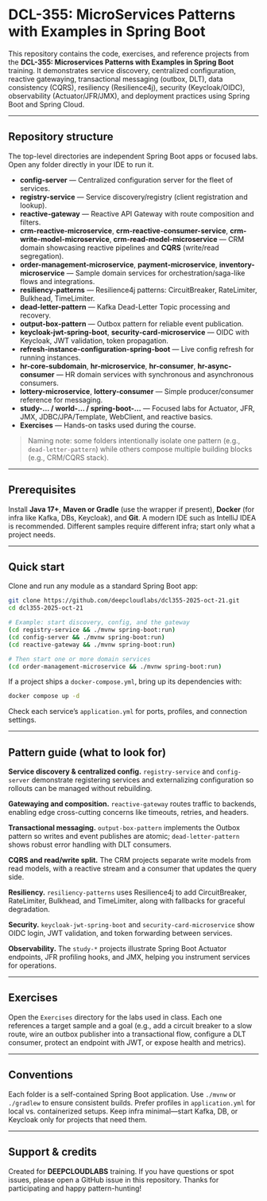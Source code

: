 # DCL-355: MicroServices Patterns with Examples in Spring Boot

This repository contains the code, exercises, and reference projects from the **DCL-355: Microservices Patterns with Examples in Spring Boot** training. It demonstrates service discovery, centralized configuration, reactive gatewaying, transactional messaging (outbox, DLT), data consistency (CQRS), resiliency (Resilience4j), security (Keycloak/OIDC), observability (Actuator/JFR/JMX), and deployment practices using Spring Boot and Spring Cloud. 

---

## Repository structure

The top-level directories are independent Spring Boot apps or focused labs. Open any folder directly in your IDE to run it.

- **config-server** — Centralized configuration server for the fleet of services.  
- **registry-service** — Service discovery/registry (client registration and lookup).  
- **reactive-gateway** — Reactive API Gateway with route composition and filters.  
- **crm-reactive-microservice**, **crm-reactive-consumer-service**, **crm-write-model-microservice**, **crm-read-model-microservice** — CRM domain showcasing reactive pipelines and **CQRS** (write/read segregation).  
- **order-management-microservice**, **payment-microservice**, **inventory-microservice** — Sample domain services for orchestration/saga-like flows and integrations.  
- **resiliency-patterns** — Resilience4j patterns: CircuitBreaker, RateLimiter, Bulkhead, TimeLimiter.  
- **dead-letter-pattern** — Kafka Dead-Letter Topic processing and recovery.  
- **output-box-pattern** — Outbox pattern for reliable event publication.  
- **keycloak-jwt-spring-boot**, **security-card-microservice** — OIDC with Keycloak, JWT validation, token propagation.  
- **refresh-instance-configuration-spring-boot** — Live config refresh for running instances.  
- **hr-core-subdomain**, **hr-microservice**, **hr-consumer**, **hr-async-consumer** — HR domain services with synchronous and asynchronous consumers.  
- **lottery-microservice**, **lottery-consumer** — Simple producer/consumer reference for messaging.  
- **study-… / world-… / spring-boot-…** — Focused labs for Actuator, JFR, JMX, JDBC/JPA/Template, WebClient, and reactive basics.  
- **Exercises** — Hands-on tasks used during the course.

> Naming note: some folders intentionally isolate one pattern (e.g., `dead-letter-pattern`) while others compose multiple building blocks (e.g., CRM/CQRS stack).

---

## Prerequisites

Install **Java 17+**, **Maven or Gradle** (use the wrapper if present), **Docker** (for infra like Kafka, DBs, Keycloak), and **Git**. A modern IDE such as IntelliJ IDEA is recommended. Different samples require different infra; start only what a project needs.

---

## Quick start

Clone and run any module as a standard Spring Boot app:

```bash
git clone https://github.com/deepcloudlabs/dcl355-2025-oct-21.git
cd dcl355-2025-oct-21

# Example: start discovery, config, and the gateway
(cd registry-service && ./mvnw spring-boot:run)
(cd config-server && ./mvnw spring-boot:run)
(cd reactive-gateway && ./mvnw spring-boot:run)

# Then start one or more domain services
(cd order-management-microservice && ./mvnw spring-boot:run)
```
If a project ships a `docker-compose.yml`, bring up its dependencies with:
```bash
docker compose up -d
```
Check each service’s `application.yml` for ports, profiles, and connection settings.

---

## Pattern guide (what to look for)

**Service discovery & centralized config.** `registry-service` and `config-server` demonstrate registering services and externalizing configuration so rollouts can be managed without rebuilding.

**Gatewaying and composition.** `reactive-gateway` routes traffic to backends, enabling edge cross-cutting concerns like timeouts, retries, and headers.

**Transactional messaging.** `output-box-pattern` implements the Outbox pattern so writes and event publishes are atomic; `dead-letter-pattern` shows robust error handling with DLT consumers.

**CQRS and read/write split.** The CRM projects separate write models from read models, with a reactive stream and a consumer that updates the query side.

**Resiliency.** `resiliency-patterns` uses Resilience4j to add CircuitBreaker, RateLimiter, Bulkhead, and TimeLimiter, along with fallbacks for graceful degradation.

**Security.** `keycloak-jwt-spring-boot` and `security-card-microservice` show OIDC login, JWT validation, and token forwarding between services.

**Observability.** The `study-*` projects illustrate Spring Boot Actuator endpoints, JFR profiling hooks, and JMX, helping you instrument services for operations.

---

## Exercises

Open the `Exercises` directory for the labs used in class. Each one references a target sample and a goal (e.g., add a circuit breaker to a slow route, wire an outbox publisher into a transactional flow, configure a DLT consumer, protect an endpoint with JWT, or expose health and metrics).

---

## Conventions

Each folder is a self-contained Spring Boot application. Use `./mvnw` or `./gradlew` to ensure consistent builds. Prefer profiles in `application.yml` for local vs. containerized setups. Keep infra minimal—start Kafka, DB, or Keycloak only for projects that need them.

---

## Support & credits

Created for **DEEPCLOUDLABS** training. If you have questions or spot issues, please open a GitHub issue in this repository. Thanks for participating and happy pattern-hunting!
